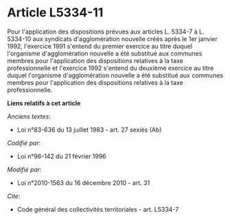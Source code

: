 # Article L5334-11

Pour l'application des dispositions prévues aux articles L. 5334-7 à L. 5334-10 aux syndicats d'agglomération nouvelle créés
après le 1er janvier 1992, l'exercice 1991 s'entend du premier exercice au titre duquel l'organisme d'agglomération nouvelle
a été substitué aux communes membres pour l'application des dispositions relatives à la taxe professionnelle et l'exercice
1992 s'entend du deuxième exercice au titre duquel l'organisme d'agglomération nouvelle a été substitué aux communes membres
pour l'application des dispositions relatives à la taxe professionnelle.

**Liens relatifs à cet article**

_Anciens textes_:

  - Loi n°83-636 du 13 juillet 1983 - art. 27 sexiès (Ab)

_Codifié par_:

  - Loi n°96-142 du 21 février 1996

_Modifié par_:

  - Loi n°2010-1563 du 16 décembre 2010 - art. 31

_Cite_:

  - Code général des collectivités territoriales - art. L5334-7
